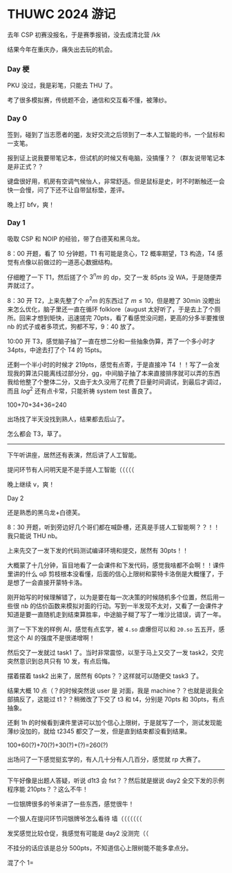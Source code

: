 # THUWC 2024 游记

去年 CSP 初赛没报名，于是赛季报销，没去成清北营 /kk

结果今年在重庆办，痛失出去玩的机会。

### Day 梗

PKU 没过，我是彩笔，只能去 THU 了。

考了很多模拟赛，传统题不会，通信和交互看不懂，被薄纱。

### Day 0

签到，碰到了当志愿者的[喝](https://www.luogu.com.cn/user/365725)，友好交流之后领到了一本人工智能的书，一个鼠标和一支笔。

报到证上说我要带笔记本，但试机的时候又有电脑，没搞懂？？（群友说带笔记本是非正式？？

键盘很好用，机房有空调气候怡人，非常舒适。但是鼠标是史，时不时断触还一会快一会慢，问了下还不让自带鼠标垫，差评。

晚上打 bfv，爽！

### Day 1

吸取 CSP 和 NOIP 的经验，带了白德芙和黑乌龙。

8：00 开题，看了 10 分钟题，T1 有可能是贪心，T2 概率期望，T3 构造，T4 感觉有点像以前做过的一道恶心数据结构。

仔细瞪了一下 T1，然后搓了个 $3^nm$ 的 dp，交了一发 85pts 没 WA，于是随便弄弄就过了。

8：30 开 T2，上来先整了个 $n^2m$ 的东西过了 $m\le10$，但是瞪了 30min 没瞪出来怎么优化，脑子里还一直在循环 folklore（august 太好听了，于是去上了个厕所。回来才想到矩快，迅速搓完 70pts，看了看感觉没问题，更高的分多半要推很 nb 的式子或者多项式，狗都不写，9：40 放了。

10:00 开 T3，感觉脑子抽了一直在想二分和一些抽象伪算，弄了一个多小时才 34pts，中途去打了个 T4 的 15pts。

还剩一个半小时的时候才 219pts，感觉有点寄，于是直接冲 T4 ！！写了一会发现我的算法只能离线过部分分，gg，中间脑子抽了本来直接排序就可以弄的东西我给他整了个整体二分，又由于太久没用了花费了巨量时间调试，到最后才调过，而且 $log^2$ 还有点卡常，只能祈祷 system test 善良了。

100+70+34+36=240

出场找了半天没找到熟人，结果都去后山了。

怎么都会 T3，草了。

---

下午听讲座，居然还有表演，然后讲了人工智能。

提问环节有人问明天是不是手搓人工智能（（（（（


晚上继续 v，爽！

Day 2

还是熟悉的黑乌龙+白德芙。

8：30 开题，听到旁边好几个哥们都在喊卧槽，还真是手搓人工智能啊？？！！我只能说 THU nb。

上来先交了一发下发的代码测试编译环境和提交，居然有 30pts！！

大概蒙了十几分钟，盲目地看了一会课件和下发代码，感觉我啥都不会啊！！课件里讲的什么 αβ 剪枝根本没看懂，后面的信心上限树和蒙特卡洛倒是大概懂了，于是想了一会直接开蒙特卡洛。

刚开始写的时候理解错了，以为是要在每一次决策的时候随机多个位置，然后用一些很 nb 的估价函数来模拟对面的行动。写到一半发现不太对，又看了一会课件才知道是要一直随机走到结束算胜率，中途脑子糊了写了一堆沙比错误，调了一年。

测了一下下发的样例 AI，感觉有点玄学，被 `4.so` 虐爆但可以和 `20.so` 五五开，感觉这个 AI 的强度不是很递增啊！

然后交了一发就过 task1 了。当时非常震惊，以至于马上又交了一发 task2，交完突然意识到总共只有 10 发，有点后悔。

摆着摆着 task2 出来了，居然有 60pts？？这样就可以随便交 task3 了。

结果大概 10 点（？的时候突然说 user 是 对面，我是 machine？？也就是说我全部搞反了，这能过 t1？？稍微改了下交了 t3 和 t4，分别是 70pts 和 30pts，有点抽象。

还剩 1h 的时候看到课件里讲可以加个信心上限树，于是就写了一个，测试发现能薄纱没加的，就给 t2345 都交了一发，但是直到结束都没看到结果。

100+60(?)+70(?)+30(?)+(?)=260(?)

出场问了一下感觉挺玄学的，有人几十分有人几百分，感觉就 rp 大赛了。

---

下午好像是出题人答疑，听说 d1t3 会 fst？？然后就是据说 day2 全交下发的示例程序能 210pts？？这么不牛！

一位银牌很多的爷来讲了一些东西，感觉很牛！

一个狠人在提问环节问银牌爷怎么看待 墙（（（（（（（

发奖感觉比较仓促，我感觉有可能是 day2 没测完（（

不挂分的话应该是总分 500pts，不知道信心上限树能不能多拿点分。

混了个 1=